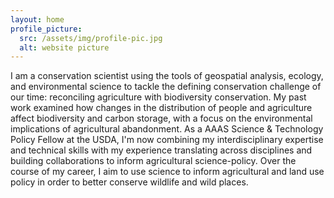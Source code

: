 ```yaml
---
layout: home
profile_picture:
  src: /assets/img/profile-pic.jpg
  alt: website picture
---
```


I am a conservation scientist using the tools of geospatial analysis, ecology, and environmental science to tackle the defining conservation challenge of our time: reconciling agriculture with biodiversity conservation. 
My past work examined how changes in the distribution of people and agriculture affect biodiversity and carbon storage, with a focus on the environmental implications of agricultural abandonment.
As a AAAS Science & Technology Policy Fellow at the USDA, I'm now combining my interdisciplinary expertise and technical skills with my experience translating across disciplines and building collaborations to inform agricultural science-policy.
Over the course of my career, I aim to use science to inform agricultural and land use policy in order to better conserve wildlife and wild places.
